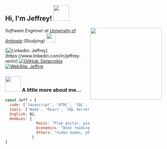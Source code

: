 <h2> Hi, I'm Jeffrey! <img src="https://media.giphy.com/media/VOoHZQ5TfMGQmuAdtV/giphy.gif" width="50"></h2>
<img align='right' src="https://media.giphy.com/media/JCElwGNuZDy9L8POtZ/giphy.gif" width="230">
<p><em>Software Enginner at <a href="https://www.udea.edu.co">University of Antioqia</a> (Studying) <img src="https://media.giphy.com/media/Sh7FMlRTsgB8lO8WKJ/giphy.gif" width="30">
</em></p>

[![Linkedin: Jeffrey](https://img.shields.io/badge/-Jeffrey-blue?style=flat-square&logo=Linkedin&logoColor=white&link=[https://www.linkedin.com/in/jeffrey-s-rengifo-marin-b2573722a/](https://www.linkedin.com/in/jeffrey-rerin/))](https://www.linkedin.com/in/jeffrey-rerin/)
[![GitHub: Delacrobix](https://img.shields.io/github/followers/Delacrobix?label=follow&style=social)](https://github.com/Delacrobix)
[![WebSite: Jeffrm](https://img.shields.io/badge/-Personal%20website-yellowgreen)](https://www.jeffrm.com.co)


### <img src="https://media.giphy.com/media/9PrFY6INWWTNORgp2P/giphy.gif" width="50"> A little more about me...  

```javascript
const Jeff = {
  code: ['Javascript', 'HTML', 'SQL', 'CSS', 'C#'],
  tools: ['Node', 'React', 'SQL Server', 'ASP.Net Core', 'MongoDB', 'MySQL', 'Redis'],
  English: B2,
  Hobbies: {
              Music: "Play guitar, piano and sing",
              Economics: "Book reading",
              Others: "Video Games, photografy"
            }
}
